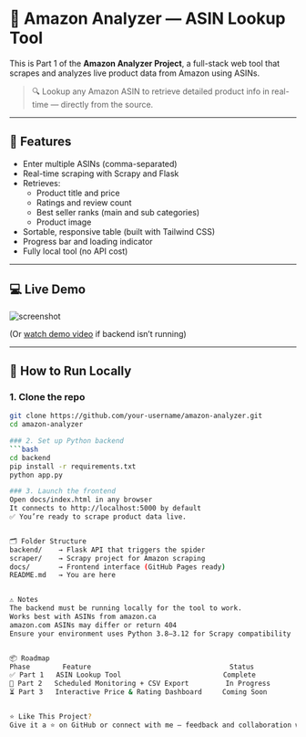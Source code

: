 # 🛒 Amazon Analyzer — ASIN Lookup Tool

This is Part 1 of the **Amazon Analyzer Project**, a full-stack web tool that scrapes and analyzes live product data from Amazon using ASINs.

> 🔍 Lookup any Amazon ASIN to retrieve detailed product info in real-time — directly from the source.

---

## 🔧 Features

- Enter multiple ASINs (comma-separated)
- Real-time scraping with Scrapy and Flask
- Retrieves:
  - Product title and price
  - Ratings and review count
  - Best seller ranks (main and sub categories)
  - Product image
- Sortable, responsive table (built with Tailwind CSS)
- Progress bar and loading indicator
- Fully local tool (no API cost)

---

## 💻 Live Demo

![screenshot](docs/screenshot.png) <!-- Add your real screenshot later -->

(Or [watch demo video](#) if backend isn’t running)

---

## 🚀 How to Run Locally

### 1. Clone the repo
```bash
git clone https://github.com/your-username/amazon-analyzer.git
cd amazon-analyzer

### 2. Set up Python backend
```bash
cd backend
pip install -r requirements.txt
python app.py

### 3. Launch the frontend
Open docs/index.html in any browser
It connects to http://localhost:5000 by default
✅ You’re ready to scrape product data live.


🗂 Folder Structure
backend/    → Flask API that triggers the spider
scraper/    → Scrapy project for Amazon scraping
docs/       → Frontend interface (GitHub Pages ready)
README.md   → You are here


⚠️ Notes
The backend must be running locally for the tool to work.
Works best with ASINs from amazon.ca
amazon.com ASINs may differ or return 404
Ensure your environment uses Python 3.8–3.12 for Scrapy compatibility


📦 Roadmap
Phase        Feature	                              Status
✅ Part 1   ASIN Lookup Tool	                        Complete
🔄 Part 2   Scheduled Monitoring + CSV Export	     In Progress
⏳ Part 3   Interactive Price & Rating Dashboard	    Coming Soon


⭐️ Like This Project?
Give it a ⭐ on GitHub or connect with me — feedback and collaboration welcome!